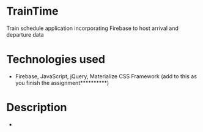 # TrainTime
Train schedule application incorporating Firebase to host arrival and departure data

# Technologies used
* Firebase, JavaScript, jQuery, Materialize CSS Framework (add to this as you finish the assignment**********)

# Description
* 